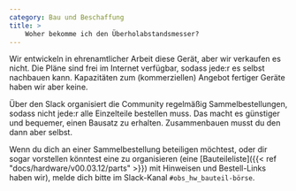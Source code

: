 ```yaml
---
category: Bau und Beschaffung
title: >
    Woher bekomme ich den Überholabstandsmesser?
---
```


Wir entwickeln in ehrenamtlicher Arbeit diese Gerät, aber wir verkaufen es
nicht. Die Pläne sind frei im Internet verfügbar, sodass jede:r es selbst
nachbauen kann. Kapazitäten zum (kommerziellen) Angebot fertiger Geräte haben
wir aber keine.

Über den Slack organisiert die Community regelmäßig Sammelbestellungen, sodass
nicht jede:r alle Einzelteile bestellen muss. Das macht es günstiger und
bequemer, einen Bausatz zu erhalten. Zusammenbauen musst du den dann aber selbst.

Wenn du dich an einer Sammelbestellung beteiligen möchtest, oder dir sogar
vorstellen könntest eine zu organisieren (eine [Bauteileliste]({{< ref
"docs/hardware/v00.03.12/parts" >}}) mit Hinweisen und Bestell-Links haben wir), melde
dich bitte im Slack-Kanal `#obs_hw_bauteil-börse`.
